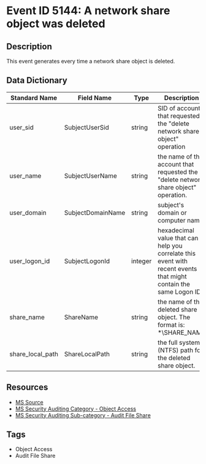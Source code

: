# Event ID 5144: A network share object was deleted

## Description
This event generates every time a network share object is deleted.

## Data Dictionary
|Standard Name|Field Name|Type|Description|Sample Value|
|---|---|---|---|---|
|user_sid|SubjectUserSid|string|SID of account that requested the "delete network share object" operation|S-1-5-21-3457937927-2839227994-823803824-1104|
|user_name|SubjectUserName|string|the name of the account that requested the "delete network share object" operation.|dadmin|
|user_domain|SubjectDomainName|string|subject's domain or computer name.|CONTOSO|
|user_logon_id|SubjectLogonId|integer|hexadecimal value that can help you correlate this event with recent events that might contain the same Logon ID|0x38d12|
|share_name|ShareName|string|the name of the deleted share object. The format is: \*\SHARE_NAME|\\*\Documents|
|share_local_path|ShareLocalPath|string|the full system (NTFS) path for the deleted share object.|C:\Documents|

## Resources
* [MS Source](https://github.com/MicrosoftDocs/windows-itpro-docs/blob/master/windows/security/threat-protection/auditing/event-5144.md)
* [MS Security Auditing Category - Object Access](https://docs.microsoft.com/en-us/windows/security/threat-protection/auditing/advanced-security-audit-policy-settings#object-access)
* [MS Security Auditing Sub-category - Audit File Share](https://github.com/MicrosoftDocs/windows-itpro-docs/tree/master/windows/security/threat-protection/auditing/audit-file-share.md)

## Tags
* Object Access
* Audit File Share